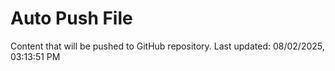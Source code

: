 # Auto Push File

Content that will be pushed to GitHub repository.
Last updated: 08/02/2025, 03:13:51 PM